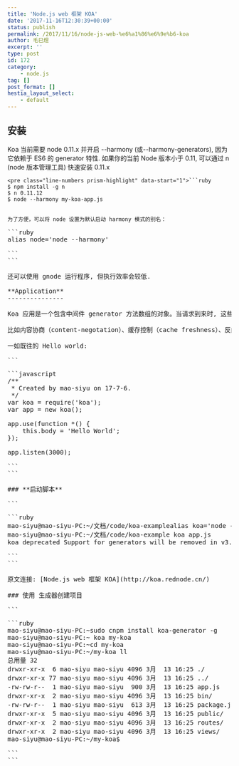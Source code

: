 ```yaml
---
title: 'Node.js web 框架 KOA'
date: '2017-11-16T12:30:39+00:00'
status: publish
permalink: /2017/11/16/node-js-web-%e6%a1%86%e6%9e%b6-koa
author: 毛巳煜
excerpt: ''
type: post
id: 172
category:
    - node.js
tag: []
post_format: []
hestia_layout_select:
    - default
---
```

**安装**
------

Koa 当前需要 node 0.11.x 并开启 --harmony (或--harmony-generators), 因为它依赖于 ES6 的 generator 特性. 如果你的当前 Node 版本小于 0.11, 可以通过 n (node 版本管理工具) 快速安装 0.11.x

```
<pre class="line-numbers prism-highlight" data-start="1">```ruby
$ npm install -g n
$ n 0.11.12
$ node --harmony my-koa-app.js

```
```

为了方便，可以将 node 设置为默认启动 harmony 模式的别名：

```
<pre class="line-numbers prism-highlight" data-start="1">```ruby
alias node='node --harmony'

```
```

还可以使用 gnode 运行程序, 但执行效率会较低.

**Application**
---------------

Koa 应用是一个包含中间件 generator 方法数组的对象。当请求到来时, 这些方法会以 stack-like 的顺序执行, 从这个角度来看，Koa 和其他中间件系统（比如 Ruby Rack 或者 Connect/Express ）非常相似. 然而 Koa 的一大设计理念是: 通过其他底层中间件层提供高级「语法糖」，而不是Koa. 这大大提高了框架的互操作性和健壮性, 并让中间件开发变得简单有趣.

比如内容协商（content-negotation）、缓存控制（cache freshness）、反向代理（proxy support）重定向等常见功能都由中间件来实现. 将类似常见任务分离给中间件实现, Koa 实现了异常精简的代码.

一如既往的 Hello world:

```
<pre class="line-numbers prism-highlight" data-start="1">```javascript
/**
 * Created by mao-siyu on 17-7-6.
 */
var koa = require('koa');
var app = new koa();

app.use(function *() {
    this.body = 'Hello World';
});

app.listen(3000);

```
```

### **启动脚本**

```
<pre class="line-numbers prism-highlight" data-start="1">```ruby
mao-siyu@mao-siyu-PC:~/文档/code/koa-example<span class="katex math inline">alias koa='node --harmony'
mao-siyu@mao-siyu-PC:~/文档/code/koa-example</span> koa app.js
koa deprecated Support for generators will be removed in v3. See the documentation for examples of how to convert old middleware https://github.com/koajs/koa/blob/master/docs/migration.md app.js:7:5

```
```

原文连接: [Node.js web 框架 KOA](http://koa.rednode.cn/)

### 使用 生成器创建项目

```
<pre class="line-numbers prism-highlight" data-start="1">```ruby
mao-siyu@mao-siyu-PC:~<span class="katex math inline">sudo cnpm install koa-generator -g
mao-siyu@mao-siyu-PC:~</span> koa my-koa
mao-siyu@mao-siyu-PC:~<span class="katex math inline">cd my-koa
mao-siyu@mao-siyu-PC:~/my-koa</span> ll
总用量 32
drwxr-xr-x  6 mao-siyu mao-siyu 4096 3月  13 16:25 ./
drwxr-xr-x 77 mao-siyu mao-siyu 4096 3月  13 16:25 ../
-rw-rw-r--  1 mao-siyu mao-siyu  900 3月  13 16:25 app.js
drwxr-xr-x  2 mao-siyu mao-siyu 4096 3月  13 16:25 bin/
-rw-rw-r--  1 mao-siyu mao-siyu  613 3月  13 16:25 package.json
drwxr-xr-x  5 mao-siyu mao-siyu 4096 3月  13 16:25 public/
drwxr-xr-x  2 mao-siyu mao-siyu 4096 3月  13 16:25 routes/
drwxr-xr-x  2 mao-siyu mao-siyu 4096 3月  13 16:25 views/
mao-siyu@mao-siyu-PC:~/my-koa$

```
```